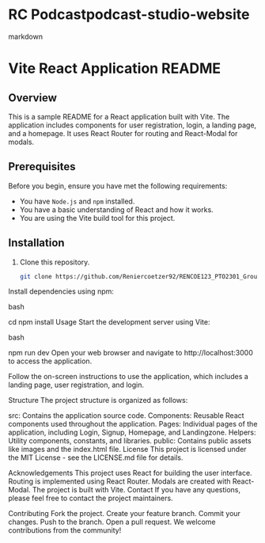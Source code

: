 # RC Podcastpodcast-studio-website

markdown

# Vite React Application README

## Overview

This is a sample README for a React application built with Vite. The application includes components for user registration, login, a landing page, and a homepage. It uses React Router for routing and React-Modal for modals.

## Prerequisites

Before you begin, ensure you have met the following requirements:

- You have `Node.js` and `npm` installed.
- You have a basic understanding of React and how it works.
- You are using the Vite build tool for this project.

## Installation

1. Clone this repository.

   ```bash
   git clone https://github.com/Reniercoetzer92/RENCOE123_PTO2301_GroupB_RenierCoetzer_DWA18.git
Install dependencies using npm:

bash

cd <your-project-folder>
npm install
Usage
Start the development server using Vite:

bash

npm run dev
Open your web browser and navigate to http://localhost:3000 to access the application.

Follow the on-screen instructions to use the application, which includes a landing page, user registration, and login.

Structure
The project structure is organized as follows:

src: Contains the application source code.
Components: Reusable React components used throughout the application.
Pages: Individual pages of the application, including Login, Signup, Homepage, and Landingzone.
Helpers: Utility components, constants, and libraries.
public: Contains public assets like images and the index.html file.
License
This project is licensed under the MIT License - see the LICENSE.md file for details.

Acknowledgements
This project uses React for building the user interface.
Routing is implemented using React Router.
Modals are created with React-Modal.
The project is built with Vite.
Contact
If you have any questions, please feel free to contact the project maintainers.

Contributing
Fork the project.
Create your feature branch.
Commit your changes.
Push to the branch.
Open a pull request.
We welcome contributions from the community!
